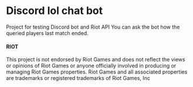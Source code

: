 # Discord lol chat bot

Project for testing Discord bot and Riot API
You can ask the bot how the queried players last match ended.

#### RIOT

This project is not endorsed by Riot Games and does not reflect the views or opinions of Riot Games or anyone officially involved in producing or managing Riot Games properties. Riot Games and all associated properties are trademarks or registered trademarks of Riot Games, Inc